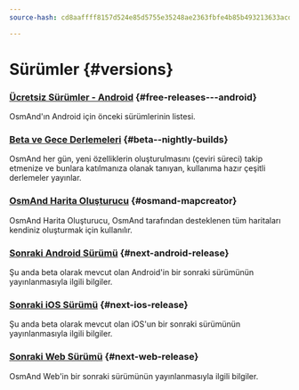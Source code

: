 ```yaml
---
source-hash: cd8aaffff8157d524e85d5755e35248ae2363fbfe4b85b493213633acdd0e60c

---
```

# Sürümler {#versions}

### [Ücretsiz Sürümler - Android](/docs/versions/free-versions) {#free-releases---android}

OsmAnd'ın Android için önceki sürümlerinin listesi.

### [Beta ve Gece Derlemeleri](/docs/versions/nightly_versions) {#beta--nightly-builds}

OsmAnd her gün, yeni özelliklerin oluşturulmasını (çeviri süreci) takip etmenize ve bunlara katılmanıza olanak tanıyan, kullanıma hazır çeşitli derlemeler yayınlar.

### [OsmAnd Harita Oluşturucu](/docs/versions/map-creator) {#osmand-mapcreator}

OsmAnd Harita Oluşturucu, OsmAnd tarafından desteklenen tüm haritaları kendiniz oluşturmak için kullanılır.

### [Sonraki Android Sürümü](/docs/versions/future-android) {#next-android-release}

Şu anda beta olarak mevcut olan Android'in bir sonraki sürümünün yayınlanmasıyla ilgili bilgiler.

### [Sonraki iOS Sürümü](/docs/versions/future-ios) {#next-ios-release}

Şu anda beta olarak mevcut olan iOS'un bir sonraki sürümünün yayınlanmasıyla ilgili bilgiler.

### [Sonraki Web Sürümü](/docs/versions/future-web) {#next-web-release}

OsmAnd Web'in bir sonraki sürümünün yayınlanmasıyla ilgili bilgiler.